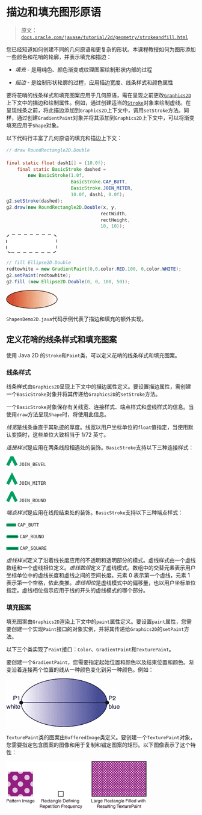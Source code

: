 # 描边和填充图形原语

> 原文：[`docs.oracle.com/javase/tutorial/2d/geometry/strokeandfill.html`](https://docs.oracle.com/javase/tutorial/2d/geometry/strokeandfill.html)

您已经知道如何创建不同的几何原语和更复杂的形状。本课程教授如何为图形添加一些颜色和花哨的轮廓，并表示填充和描边：

+   *填充* - 是用纯色、颜色渐变或纹理图案绘制形状内部的过程

+   *描边* - 是绘制形状轮廓的过程，应用描边宽度、线条样式和颜色属性

要将花哨的线条样式和填充图案应用于几何原语，需在呈现之前更改[`Graphics2D`](https://docs.oracle.com/javase/8/docs/api/java/awt/Graphics2D.html)上下文中的描边和绘制属性。例如，通过创建适当的[`Stroke`](https://docs.oracle.com/javase/8/docs/api/java/awt/Stroke.html)对象来绘制虚线。在呈现线条之前，将此描边添加到`Graphics2D`上下文中，调用`setStroke`方法。同样，通过创建`GradientPaint`对象并将其添加到`Graphics2D`上下文中，可以将渐变填充应用于`Shape`对象。

以下代码行丰富了几何原语的填充和描边上下文：

```java
// draw RoundRectangle2D.Double

final static float dash1[] = {10.0f};
    final static BasicStroke dashed =
        new BasicStroke(1.0f,
                        BasicStroke.CAP_BUTT,
                        BasicStroke.JOIN_MITER,
                        10.0f, dash1, 0.0f);
g2.setStroke(dashed);
g2.draw(new RoundRectangle2D.Double(x, y,
                                   rectWidth,
                                   rectHeight,
                                   10, 10));

```

![虚线圆角矩形](img/4ad6995d4cd9a952f1607f9eead72907.png)

```java
// fill Ellipse2D.Double
redtowhite = new GradientPaint(0,0,color.RED,100, 0,color.WHITE);
g2.setPaint(redtowhite);
g2.fill (new Ellipse2D.Double(0, 0, 100, 50));

```

![填充渐变颜色的多边形](img/48798a19dd87ecb122bfdf7e494e65d1.png)

`ShapesDemo2D.java`代码示例代表了描边和填充的额外实现。

## 定义花哨的线条样式和填充图案

使用 Java 2D 的`Stroke`和`Paint`类，可以定义花哨的线条样式和填充图案。

### 线条样式

线条样式由`Graphics2D`呈现上下文中的描边属性定义。要设置描边属性，需创建一个`BasicStroke`对象并将其传递给`Graphics2D`的`setStroke`方法。

一个`BasicStroke`对象保存有关线宽、连接样式、端点样式和虚线样式的信息。当使用`draw`方法呈现`Shape`时，将使用此信息。

*线宽*是线条垂直于其轨迹的厚度。线宽以用户坐标单位的`float`值指定，当使用默认变换时，这些单位大致相当于 1/72 英寸。

*连接样式*是应用在两条线段相遇处的装饰。`BasicStroke`支持以下三种连接样式：

![连接斜角笔触样式](img/00820c62bd27f5624c9cae9551ac10e8.png) `JOIN_BEVEL`

![连接斜角笔触样式](img/7088cb288a873ab5a0aa575fc13f9f47.png) `JOIN_MITER`

![连接圆形笔触样式](img/2b3970c32cd6fc4a898699e974832927.png) `JOIN_ROUND`

*端点样式*是应用在线段结束处的装饰。`BasicStroke`支持以下三种端点样式：

![平头端点样式](img/eee5947182e6d5b02b6f449fcd61ae01.png) `CAP_BUTT`

![圆形端点样式](img/88c0e509cfe1c912bfd1bb6380e5df06.png) `CAP_ROUND`

![方形端点样式](img/6277f8f7f82c72f4eb2e5e2ae4eca22b.png) `CAP_SQUARE`

*虚线样式*定义了沿着线长度应用的不透明和透明部分的模式。虚线样式由一个虚线数组和一个虚线相位定义。*虚线数组*定义了虚线模式。数组中的交替元素表示用户坐标单位中的虚线长度和虚线之间的空间长度。元素 0 表示第一个虚线，元素 1 表示第一个空格，依此类推。*虚线相位*是虚线模式中的偏移量，也以用户坐标单位指定。虚线相位指示应用于线的开头的虚线模式的哪个部分。

### 填充图案

填充图案由`Graphics2D`渲染上下文中的`paint`属性定义。要设置`paint`属性，您需要创建一个实现`Paint`接口的对象实例，并将其传递给`Graphics2D`的`setPaint`方法。

以下三个类实现了`Paint`接口：`Color`、`GradientPaint`和`TexturePaint`。

要创建一个`GradientPaint`，您需要指定起始位置和颜色以及结束位置和颜色。渐变沿着连接两个位置的线从一种颜色变化到另一种颜色。例如：

![渐变填充](img/156e27ca8b2f2d9ed9730e41e548101c.png)

`TexturePaint`类的图案由`BufferedImage`类定义。要创建一个`TexturePaint`对象，您需要指定包含图案的图像和用于复制和锚定图案的矩形。以下图像表示了这个特性：

![使用纹理填充矩形](img/ff586462372ec8b435991f61edf9b928.png)
